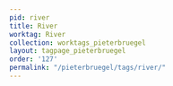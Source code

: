 ```yaml
---
pid: river
title: River
worktag: River
collection: worktags_pieterbruegel
layout: tagpage_pieterbruegel
order: '127'
permalink: "/pieterbruegel/tags/river/"
---
```

